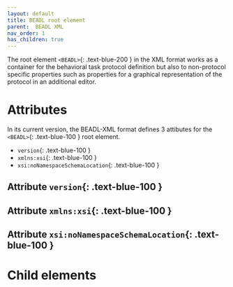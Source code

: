 ```yaml
---
layout: default
title: BEADL root element
parent:  BEADL XML
nav_order: 1
has_children: true
---
```

The root element `<BEADL>`{: .text-blue-200 } in the XML format works as a container for the behavioral task protocol definition but also to non-protocol specific properties such as properties for a graphical representation of the protocol in an additional editor.

# Attributes
In its current version, the BEADL-XML format defines 3 attibutes for the `<BEADL>`{: .text-blue-100 } root element.
- `version`{: .text-blue-100 }
- `xmlns:xsi`{: .text-blue-100 } 
- `xsi:noNamespaceSchemaLocation`{: .text-blue-100 } 

## Attribute `version`{: .text-blue-100 } 
## Attribute `xmlns:xsi`{: .text-blue-100 } 
## Attribute `xsi:noNamespaceSchemaLocation`{: .text-blue-100 } 

# Child elements